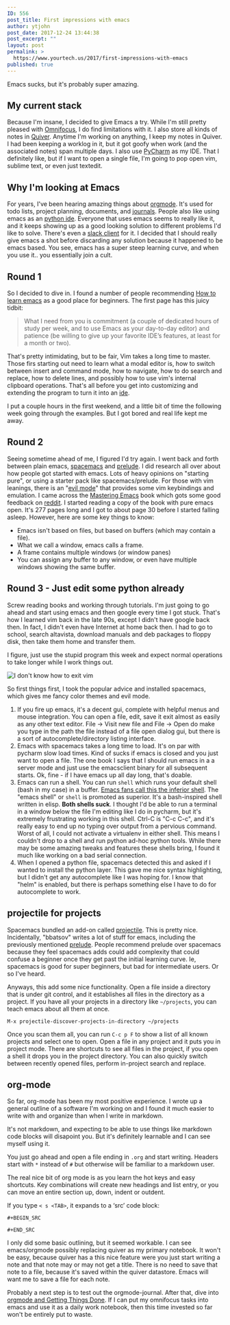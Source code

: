 ```yaml
---
ID: 556
post_title: First impressions with emacs
author: ytjohn
post_date: 2017-12-24 13:44:38
post_excerpt: ""
layout: post
permalink: >
  https://www.yourtech.us/2017/first-impressions-with-emacs
published: true
---
```

Emacs sucks, but it's probably super amazing. 

## My current stack

Because I'm insane, I decided to give Emacs a try. While I'm still pretty pleased with [Omnifocus](https://www.omnigroup.com/omnifocus), I do find limitations with it. I also store all kinds of notes in [Quiver](http://happenapps.com/#quiver). Anytime I'm working on anything, I keep my notes in Quiver. I had been keeping a worklog in it, but it got goofy when work (and the associated notes) span multiple days. I also use [PyCharm](https://www.jetbrains.com/pycharm/) as my IDE. That I definitely like, but if I want to open a single file, I'm going to pop open vim, sublime text, or even just textedit.

## Why I'm looking at Emacs

For years, I've been hearing amazing things about [orgmode](http://orgmode.org/). It's used for todo lists, project planning, documents, and [journals](https://github.com/bastibe/org-journal). People also like using emacs as an [python ide](https://robots.thoughtbot.com/emacs-as-a-python-ide). Everyone that uses emacs seems to really like it, and it keeps showing up as a good looking solution to different problems I'd like to solve. There's even a [slack client](https://github.com/yuya373/emacs-slack) for it. I decided that I should really give emacs a shot before discarding any solution because it happened to be emacs based. You see, emacs has a super steep learning curve, and when you use it.. you essentially join a cult. 

## Round 1

So I decided to dive in. I found a number of people recommending [How to learn emacs](http://david.rothlis.net/emacs/howtolearn.html) as a good place for beginners. The first page has this juicy tidbit:

>What I need from you is commitment (a couple of dedicated hours of study per week, and to use Emacs as your day-to-day editor) and patience (be willing to give up your favorite IDE’s features, at least for a month or two).

That's pretty intimidating, but to be fair, Vim takes a long time to master. Those firs starting out need to learn what a modal editor is, how to switch between insert and command mode, how to navigate, how to do search and replace, how to delete lines, and possibly how to use vim's internal clipboard operations. That's all before you get into customizing and extending the program to turn it into an [ide](http://coderoncode.com/tools/2017/04/16/vim-the-perfect-ide.html). 

I put a couple hours in the first weekend, and a little bit of time the following week going through the examples. But I got bored and real life kept me away.

## Round 2

Seeing sometime ahead of me, I figured I'd try again. I went back and forth between plain emacs, [spacemacs](http://spacemacs.org/) and [prelude](https://github.com/bbatsov/prelude). I did research all over about how people got started with emacs. Lots of heavy opinions on "starting pure", or using a starter pack like spacemacs/prelude. For those with vim leanings, there is an "[evil mode](https://www.emacswiki.org/emacs/Evil)" that provides some vim keybindings and emulation. I came across the [Mastering Emacs](https://www.masteringemacs.org/) book which gots some good feedback on [reddit](https://www.reddit.com/r/emacs/comments/3a21y2/anyone_bought_the_mastering_emacs_ebook/). 
I started reading a copy of the book with pure emacs open. It's 277 pages long and I got to about page 30 before I started falling asleep. However, here are some key things to know:

* Emacs isn't based on files, but based on buffers (which may contain a file).
* What we call a window, emacs calls a frame. 
* A frame contains multiple windows (or window panes)
* You can assign any buffer to any window, or even have multiple windows showing the same buffer.

## Round 3 - Just edit some python already

Screw reading books and working through tutorials. I'm just going to go ahead and start using emacs and then google every time I got stuck. That's how I learned vim back in the late 90s, except I didn't have google back then. In fact, I didn't even have Internet at home back then. I had to go to school, search altavista, download manuals and deb packages to floppy disk, then take them home and transfer them.

I figure, just use the stupid program this week and expect normal operations to take longer while I work things out. 

<img src="https://av.yourtech.us/photos/galleries/0harhar/aai.jpg" alt="I don't know how to exit vim" />

So first things first, I took the popular advice and installed spacemacs, which gives me fancy color themes and evil mode. 

1. If you fire up emacs, it's a decent gui, complete with helpful menus and mouse integration. You can open a file, edit, save it exit almost as easily as any other text editor. File -> Visit new file and File -> Open do make you type in the path the file instead of a file open dialog gui, but there is a sort of autocomplete/directory listing interface.
2. Emacs with spacemacs takes a long time to load. It's on par with pycharm slow load times. Kind of sucks if emacs is closed and you just want to open a file. The one book I says that I should run emacs in a a server mode and just use the emacsclient binary for all subsequent starts. Ok, fine - if I have emacs up all day long, that's doable.
3. Emacs can run a shell. You can run `shell` which runs your default shell (bash in my case) in a buffer. [Emacs fans call this the inferior shell](https://www.masteringemacs.org/article/running-shells-in-emacs-overview). The "emacs shell" or `shell` is promoted as superior. It's a bash-inspired shell written in elisp. **Both shells suck**.  I thought I'd be able to run a terminal in a window below the file I'm editing like I do in pycharm, but it's extremely frustrating working in this shell. Ctrl-C is "C-c C-c", and it's really easy to end up no typing over output from a pervious command. Worst of all, I could not activate a virtualenv in either shell. This means I couldn't drop to a shell and run python ad-hoc python tools. While there may be some amazing tweaks and features these shells bring, I found it much like working on a bad serial connection.
4. When I opened a python file, spacemacs detected this and asked if I wanted to install the python layer. This gave me nice syntax highlighting, but I didn't get any autocomplete like I was hoping for. I know that "helm" is enabled, but there is perhaps something else I have to do for autocomplete to work.


## projectile for projects

Spacemacs bundled an add-on called [projectile](http://projectile.readthedocs.io/en/latest/). This is pretty nice. Incidentally, "bbatsov" writes a lot of stuff for emacs, including the previously mentioned [prelude](https://github.com/bbatsov/prelude). People recommend prelude over spacemacs because they feel spacemacs adds could add complexity that could confuse a beginner once they get past the initial learning curve. Ie, spacemacs is good for super beginners, but bad for intermediate users. Or so I've heard.  

Anyways, this add some nice functionality. Open a file inside a directory that is under git control, and it establishes all files in the directory as a project. If you have all your projects in a directory like `~/projects`, you can teach emacs about all them at once.

    M-x projectile-discover-projects-in-directory ~/projects

Once you scan them all, you can run `C-c p F` to show a list of all known projects and select one to open. Open a file in any project and it puts you in project mode. There are shortcuts to see all files in the project, if you open a shell it drops you in the project directory. You can also quickly switch between recently opened files, perform in-project search and replace. 

## org-mode

So far, org-mode has been my most positive experience. I wrote up a general outline of a software I'm working on and I found it much easier to write with and organize than when I write in markdown.

It's not markdown, and expecting to be able to use things like markdown code blocks will disapoint you. But it's definitely learnable and I can see myself using it. 

You just go ahead and open a file ending in `.org` and start writing. Headers start with `*` instead of `#` but otherwise will be familiar to a markdown user.

The real nice bit of org mode is as you learn the hot keys and easy shortcuts. Key combinations will create new headings and list entry, or you can move an entire section up, down, indent or outdent. 

If you type `< s <TAB>`, it expands to a ‘src’ code block:

```
#+BEGIN_SRC 

#+END_SRC
```

I only did some basic outlining, but it seemed workable. I can see emacs/orgmode possibly replacing quiver as my primary notebook. It won't be easy, because quiver has a this nice feature were you just start writing a note and that note may or may not get a title. There is no need to save that note to a file, because it's saved within the quiver datastore. Emacs will want me to save a file for each note. 

Probably a next step is to test out the orgmode-journal. After that, dive into [orgmode and Getting Things Done](http://members.optusnet.com.au/~charles57/GTD/orgmode.html). If I can put my omnifocus tasks into emacs and use it as a daily work notebook, then this time invested so far won't be entirely put to waste.